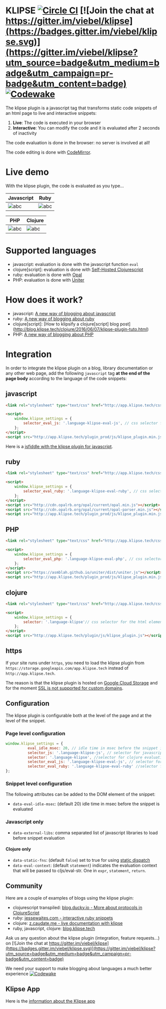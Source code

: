 # KLIPSE [![Circle CI](https://circleci.com/gh/viebel/klipse/tree/master.svg?style=svg)](https://circleci.com/gh/viebel/klipse/tree/master) [![Join the chat at https://gitter.im/viebel/klipse](https://badges.gitter.im/viebel/klipse.svg)](https://gitter.im/viebel/klipse?utm_source=badge&utm_medium=badge&utm_campaign=pr-badge&utm_content=badge)  [![Codewake](https://www.codewake.com/badges/contribute.svg)](https://www.codewake.com/p/klipse)

The klipse plugin is a javascript tag that transforms static code snippets of an html page to live and interactive snippets:

1. **Live**: The code is executed in your browser
2. **Interactive**: You can modify the code and it is evaluated after 2 seconds of inactivity


The code evaluation is done in the browser: no server is involved at all!

The code editing is done with [CodeMirror](http://codemirror.net/).

# Live demo

With the klipse plugin, the code is evaluated as you type...

|Javascript | Ruby |
|-------------------------|-------------------------|
|![abc](https://raw.githubusercontent.com/viebel/klipse/master/images/javascript-snippet.gif) |  ![abc](https://raw.githubusercontent.com/viebel/klipse/master/images/ruby-snippet.gif)|

|PHP | Clojure |
|-------------------------|-------------------------|
|![abc](https://raw.githubusercontent.com/viebel/klipse/master/images/php-snippet.gif) |  ![abc](https://raw.githubusercontent.com/viebel/klipse/master/images/clojure-snippet.gif?cachebuster1)|




# Supported languages

- javascript: evaluation is done with the javascript function `eval`
- clojure[script]: evaluation is done with [Self-Hosted Clojurescript](http://swannodette.github.io/2015/07/29/clojurescript-17)
- ruby: evaluation is done with [Opal](http://opalrb.org/)
- PHP: evaluation is done with [Uniter](https://asmblah.github.io/uniter/)


# How does it work?

- javascript: [A new way of blogging about javascript](http://blog.klipse.tech/javascript/2016/06/20/blog-javascript.html)
- ruby: [A new way of blogging about ruby](http://blog.klipse.tech/ruby/2016/06/20/blog-ruby.html)
- clojure[script]: [How to klipsify a clojure[script] blog post] (http://blog.klipse.tech/clojure/2016/06/07/klipse-plugin-tuto.html)
- PHP: [A new way of blogging about PHP](http://blog.klipse.tech/php/2016/06/26/blog-php.html)


# Integration

In order to integrate the klipse plugin on a blog, library documentation or any other web page, add the following `javascript` tag **at the end of the page body** according to the language of the code snippets:

## javascript

```html
<link rel="stylesheet" type="text/css" href="http://app.klipse.tech/css/codemirror.css">

<script>
    window.klipse_settings = {
        selector_eval_js: '.language-klipse-eval-js', // css selector for the html elements you want to klipsify
    };
</script>
<script src="http://app.klipse.tech/plugin_prod/js/klipse_plugin.min.js"></script>
```

Here is a [jsfiddle with the klipse plugin for javascript](https://jsfiddle.net/viebel/50oLnykk/2/).

## ruby

```html
<link rel="stylesheet" type="text/css" href="http://app.klipse.tech/css/codemirror.css">

<script>
    window.klipse_settings = {
        selector_eval_ruby: '.language-klipse-eval-ruby', // css selector for the html elements you want to klipsify
    };
</script>
<script src="http://cdn.opalrb.org/opal/current/opal.min.js"></script>
<script src="http://cdn.opalrb.org/opal/current/opal-parser.min.js"></script>
<script src="http://app.klipse.tech/plugin_prod/js/klipse_plugin.min.js"></script>
```

## PHP

```html
<link rel="stylesheet" type="text/css" href="http://app.klipse.tech/css/codemirror.css">

<script>
    window.klipse_settings = {
        selector_eval_php: '.language-klipse-eval-php', // css selector for the html elements you want to klipsify
    };
</script>
<script src="https://asmblah.github.io/uniter/dist/uniter.js"></script>
<script src="http://app.klipse.tech/plugin_prod/js/klipse_plugin.min.js"></script>
```


## clojure

```html
<link rel="stylesheet" type="text/css" href="http://app.klipse.tech/css/codemirror.css">

<script>
    window.klipse_settings = {
        selector: '.language-klipse'// css selector for the html elements you want to klipsify
    };
</script>
<script src="http://app.klipse.tech/plugin/js/klipse_plugin.js"></script>
```

## https

If your site runs under `https`, you need to load the klipse plugin from `https://storage.googleapis.com/app.klipse.tech` instead of `http://app.klipse.tech`.

The reason is that the klipse plugin is hosted on [Google Cloud Storage](https://cloud.google.com/storage/) and for the moment [SSL is not supported for custom domains](https://cloud.google.com/storage/docs/hosting-static-website#creating_a_cname_alias).

## Configuration

The klipse plugin is configurable both at the level of the page and at the level of the snippet.

### Page level configuration

~~~javascript
window.klipse_settings = {
          eval_idle_msec: 20, // idle time in msec before the snippet is evaluated
          selector_js: '.language-klipse-js', // selector for javascript evaluation snippets
          selector: '.language-klipse', //selector for clojure evaluation snippets
          selector_eval_js: '.language-klipse-eval-js', // selector for clojure transpilation snippets
          selector_eval_ruby: '.language-klipse-eval-ruby' //selector for ruby evaluation snippets
};

~~~

### Snippet level configuration

The following attributes can be added to the DOM element of the snippet:

* `data-eval-idle-msec`: (default 20) idle time in msec before the snippet is evaluated

### Javascript only

* `data-external-libs`: comma separated list of javascript libraries to load before snippet evaluation

#### Clojure only

* `data-static-fns`: (default `false`) set to true for using [static dispatch](http://blog.klipse.tech/clojurescript/2016/04/13/static-fns.html)
* `data-eval-context`: (default `statement`) indicates the evaluation context that will be passed to cljs/eval-str. One in `expr`, `statement`, `return`.  


## Community

Here are a couple of examples of blogs using the klipse plugin:

- clojurescript transpiled: [blog.ducky.io - More about protocols in ClojureScript](http://blog.ducky.io/clojurescript/2016/06/08/more-defprotocol/)
- ruby: [jessewaites.com - interactive ruby snippets](http://jessewaites.com/embedding-interactive-ruby-snippets-into-web-pages/)
- clojure: [z.caudate.me - live documentation with klipse](http://z.caudate.me/klipse-demo/)
- ruby, javascript, clojure: [blog.klipse.tech](blog.klipse.tech)

Ask us any question about the klipse plugin (integration, feature requests...) on [![Join the chat at https://gitter.im/viebel/klipse](https://badges.gitter.im/viebel/klipse.svg)](https://gitter.im/viebel/klipse?utm_source=badge&utm_medium=badge&utm_campaign=pr-badge&utm_content=badge)

We need your support to make blogging about languages a much better experience [![Codewake](https://www.codewake.com/badges/contribute.svg)](https://www.codewake.com/p/klipse)


## Klipse App
Here is the [information about the Klipse app](https://github.com/viebel/klipse/blob/master/contributing.md)
